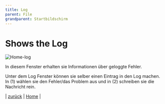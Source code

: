```yaml
---
title: Log
parent: File
grandparent: Startbildschirm
---
```

# Shows the Log

![Home-log](resources/ToolBoxLog.png)

In diesem Fenster erhalten sie Informationen über geloggte Fehler.

Unter dem Log Fenster können sie selber einen Eintrag in den Log machen. In (1) wählen sie den Fehler/das Problem aus und in (2) schreiben sie die Nachricht rein.


| [zurück](home-file.md) | [Home](toolbox.md) |

